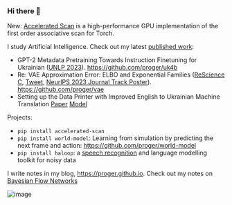 ### Hi there 👋

New: [Accelerated Scan](https://twitter.com/darkproger/status/1745041586394648975) is a high-performance GPU implementation of the first order associative scan for Torch.

I study Artificial Intelligence. Check out my latest [published work](https://scholar.google.com/citations?user=03tssc4AAAAJ):

- GPT-2 Metadata Pretraining Towards Instruction Finetuning for Ukrainian ([UNLP 2023](https://unlp.org.ua)). https://github.com/proger/uk4b
- Re: VAE Approximation Error: ELBO and Exponential Families ([ReScience C](https://zenodo.org/record/8173745), [Tweet](https://twitter.com/darkproger/status/1691755047145673029), [NeurIPS 2023 Journal Track Poster](https://nips.cc/virtual/2023/events/journal_track_2023)). https://github.com/proger/vae
- Setting up the Data Printer with Improved English to Ukrainian Machine Translation [Paper](https://arxiv.org/abs/2404.15196) [Model](https://huggingface.co/lang-uk/dragoman)

Projects:

- `pip install accelerated-scan`
- `pip install world-model`: Learning from simulation by predicting the next frame and action: https://github.com/proger/world-model
- `pip install haloop`: a [speech recognition](https://wandb.ai/stud76/rnnlm/reports/haloop-on-LibriSpeech--Vmlldzo0MDgzMTQw) and language modelling toolkit for noisy data

I write notes in my blog, https://proger.github.io. Check out my notes on [Bayesian Flow Networks](https://proger.github.io/posts/bfn/normal.html)

![image](https://github.com/proger/proger/assets/66214/3c125547-1edd-4c6d-8bc8-2d22206a5f8d)
